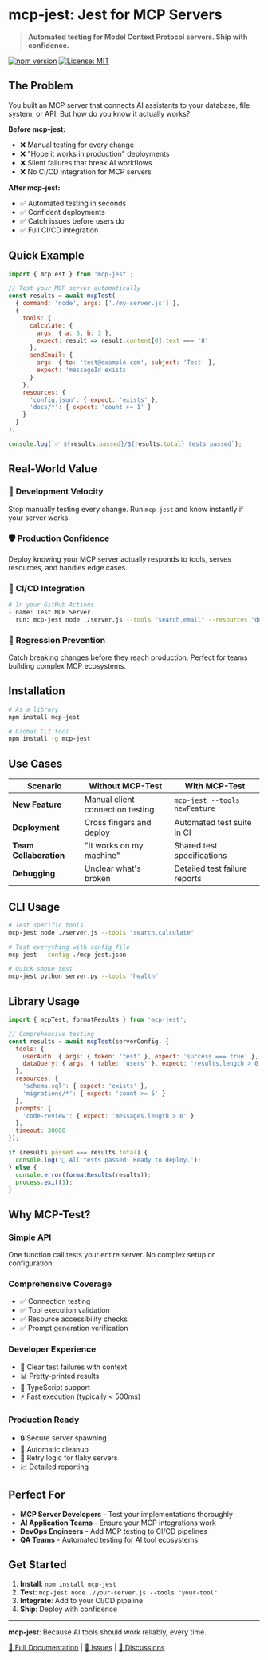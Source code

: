 # mcp-jest: Jest for MCP Servers

> **Automated testing for Model Context Protocol servers. Ship with confidence.**

[![npm version](https://badge.fury.io/js/mcp-jest.svg)](https://www.npmjs.com/package/mcp-jest)
[![License: MIT](https://img.shields.io/badge/License-MIT-yellow.svg)](https://opensource.org/licenses/MIT)

## The Problem

You built an MCP server that connects AI assistants to your database, file system, or API. But how do you know it actually works?

**Before mcp-jest:**
- ❌ Manual testing for every change
- ❌ "Hope it works in production" deployments  
- ❌ Silent failures that break AI workflows
- ❌ No CI/CD integration for MCP servers

**After mcp-jest:**
- ✅ Automated testing in seconds
- ✅ Confident deployments
- ✅ Catch issues before users do
- ✅ Full CI/CD integration

## Quick Example

```javascript
import { mcpTest } from 'mcp-jest';

// Test your MCP server automatically
const results = await mcpTest(
  { command: 'node', args: ['./my-server.js'] },
  {
    tools: {
      calculate: { 
        args: { a: 5, b: 3 }, 
        expect: result => result.content[0].text === '8' 
      },
      sendEmail: {
        args: { to: 'test@example.com', subject: 'Test' },
        expect: 'messageId exists'
      }
    },
    resources: {
      'config.json': { expect: 'exists' },
      'docs/*': { expect: 'count >= 1' }
    }
  }
);

console.log(`✅ ${results.passed}/${results.total} tests passed`);
```

## Real-World Value

### 🚀 **Development Velocity**
Stop manually testing every change. Run `mcp-jest` and know instantly if your server works.

### 🛡️ **Production Confidence** 
Deploy knowing your MCP server actually responds to tools, serves resources, and handles edge cases.

### 🔄 **CI/CD Integration**
```bash
# In your GitHub Actions
- name: Test MCP Server
  run: mcp-jest node ./server.js --tools "search,email" --resources "docs/*"
```

### 🐛 **Regression Prevention**
Catch breaking changes before they reach production. Perfect for teams building complex MCP ecosystems.

## Installation

```bash
# As a library
npm install mcp-jest

# Global CLI tool  
npm install -g mcp-jest
```

## Use Cases

| Scenario | Without MCP-Test | With MCP-Test |
|----------|------------------|---------------|
| **New Feature** | Manual client connection testing | `mcp-jest --tools newFeature` |
| **Deployment** | Cross fingers and deploy | Automated test suite in CI |
| **Team Collaboration** | "It works on my machine" | Shared test specifications |
| **Debugging** | Unclear what's broken | Detailed test failure reports |

## CLI Usage

```bash
# Test specific tools
mcp-jest node ./server.js --tools "search,calculate"

# Test everything with config file
mcp-jest --config ./mcp-jest.json

# Quick smoke test
mcp-jest python server.py --tools "health"
```

## Library Usage

```javascript
import { mcpTest, formatResults } from 'mcp-jest';

// Comprehensive testing
const results = await mcpTest(serverConfig, {
  tools: {
    userAuth: { args: { token: 'test' }, expect: 'success === true' },
    dataQuery: { args: { table: 'users' }, expect: 'results.length > 0' }
  },
  resources: {
    'schema.sql': { expect: 'exists' },
    'migrations/*': { expect: 'count >= 5' }
  },
  prompts: {
    'code-review': { expect: 'messages.length > 0' }
  },
  timeout: 30000
});

if (results.passed === results.total) {
  console.log('🎉 All tests passed! Ready to deploy.');
} else {
  console.error(formatResults(results));
  process.exit(1);
}
```

## Why MCP-Test?

### **Simple API**
One function call tests your entire server. No complex setup or configuration.

### **Comprehensive Coverage**
- ✅ Connection testing
- ✅ Tool execution validation  
- ✅ Resource accessibility checks
- ✅ Prompt generation verification

### **Developer Experience**
- 🎯 Clear test failures with context
- 📊 Pretty-printed results
- 🔧 TypeScript support
- ⚡ Fast execution (typically < 500ms)

### **Production Ready**
- 🔒 Secure server spawning
- 🧹 Automatic cleanup
- 🔄 Retry logic for flaky servers
- 📈 Detailed reporting

## Perfect For

- **MCP Server Developers** - Test your implementations thoroughly
- **AI Application Teams** - Ensure your MCP integrations work
- **DevOps Engineers** - Add MCP testing to CI/CD pipelines  
- **QA Teams** - Automated testing for AI tool ecosystems

## Get Started

1. **Install**: `npm install mcp-jest`
2. **Test**: `mcp-jest node ./your-server.js --tools "your-tool"`
3. **Integrate**: Add to your CI/CD pipeline
4. **Ship**: Deploy with confidence

---

**mcp-jest**: Because AI tools should work reliably, every time.

[📖 Full Documentation](./MCP-Test%20Framework%20Documentation.md) | [🐛 Issues](https://github.com/your-repo/mcp-jest/issues) | [💬 Discussions](https://github.com/your-repo/mcp-jest/discussions)